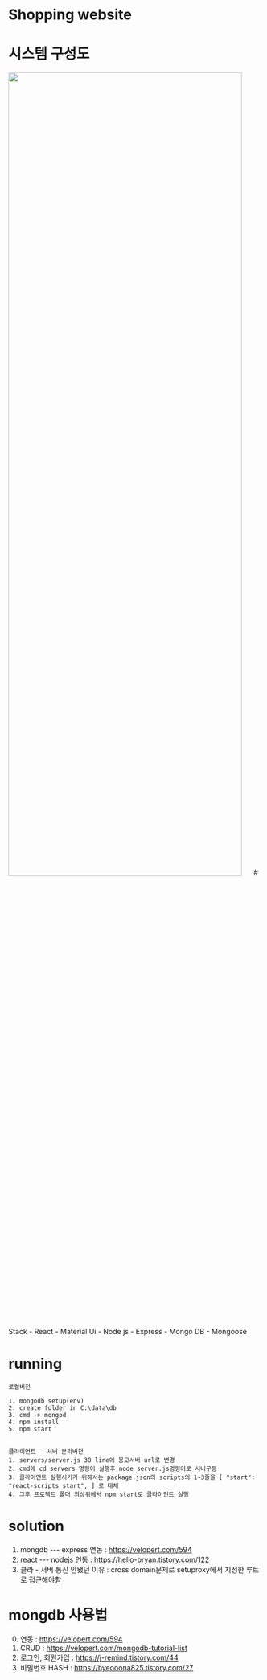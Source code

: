 # Shopping website  
# 시스템 구성도  
<img src="https://user-images.githubusercontent.com/48399897/136685496-e0c7864c-0d65-40b6-80f8-b5eedcb5ddd6.PNG" width="96%" height="64%"  >  
# Stack
- React
- Material Ui
- Node js
- Express
- Mongo DB
- Mongoose

# running
```
로컬버전

1. mongodb setup(env)   
2. create folder in C:\data\db 
3. cmd -> mongod
4. npm install 
5. npm start


클라이언트 - 서버 분리버전
1. servers/server.js 38 line에 몽고서버 url로 변경
2. cmd에 cd servers 명령어 실행후 node server.js명령어로 서버구동
3. 클라이언트 실행시키기 위해서는 package.json의 scripts의 1~3줄을 [ "start": "react-scripts start", ] 로 대체
4. 그후 프로젝트 폴더 최상위에서 npm start로 클라이언트 실행
```

# solution
1. mongdb --- express 연동 : https://velopert.com/594
2. react --- nodejs 연동 : https://hello-bryan.tistory.com/122
3. 클라 - 서버 통신 안됐던 이유 : cross domain문제로 setuproxy에서 지정한 루트로 접근해야함

# mongdb  사용법
0. 연동 : https://velopert.com/594
1. CRUD : https://velopert.com/mongodb-tutorial-list
2. 로그인, 회원가입 : https://j-remind.tistory.com/44
3. 비밀번호 HASH : https://hyeooona825.tistory.com/27
